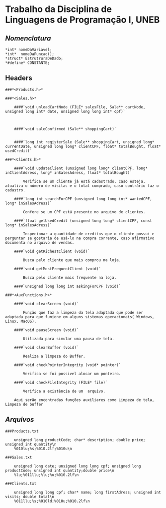 # Trabalho da Disciplina de Linguagens de Programação I, UNEB

## *Nomenclatura*

    *int* nomeDaVariavel;
    *int*  nomeDaFuncao();
    *struct* EstrutruraDeDado;
    *#define* CONSTANTE;

## **Headers**

    ###*<Products.h>*

    ###*<Sales.h>*

        ####`void unloadCartNode (FILE* salesFile, Sale** cartNode, unsigned long int* date, unsigned long long int* cpf)`

            

        ####`void saleConfirmed (Sale** shoppingCart)`


        ####`long int registerSale (Sale** shoppingCart, unsigned long* currentDate, unsigned long long* clientCPF, float* totalBought, float* usedCredit)`

    ###*<Clients.h>*

        ####`void updateClient (unsigned long long* clientCPF, long* inClientAdress, long* inSalesAdress, float* totalBought)`

            Verifica se um cliente já está cadastrado, caso esteja, atualiza o número de visitas e o total comprado, caso contrário faz o cadastro.

        ####`long int searchForCPF (unsigned long long int* wantedCPF, long* inSalesAdress)`

            Confere se um CPF está presente no arquivo de clientes.

        ####`float getUsedCredit (unsigned long long* clientCPF, const long* inSalesAdress)`

            Inspecionar a quantidade de creditos que o cliente possui e perguntar se gostaria de usá-lo na compra corrente, caso afirmativo documenta no arquivo de vendas.

        ####`void getRichestClient (void)`

            Busca pelo cliente que mais comprou na loja.

        ####`void getMostFrequentClient (void)`

            Busca pelo cliente mais frequente na loja.

        ####`unsigned long long int askingForCPF (void)`

    ###*<AuxFunctions.h>*

        ####`void clearScreen (void)`

            Função que faz a limpeza da tela adaptada que pode ser adaptada para que funione em alguns sistemas operacionais( Windows, Linux, MacOS).
        
        ####`void pauseScreen (void)`

            Utilizada para simular uma pausa de tela.

        ####`void clearBuffer (void)`

            Realiza a limpeza do Buffer.

        ####`void checkPointerIntegrity (void* pointer)`

            Verifica se foi possivel alocar um ponteiro.

        ####`void checkFileIntegrity (FILE* file)`

            Verifica a existência de um  arquivo.

        Aqui serão encontradas funções auxiliares como Limpeza de tela, Limpeza de buffer

## *Arquivos*

    ###Products.txt

        unsigned long productCode; char* description; double price; unsigned int quantity\n
        %010lu;%s;%010.2lf;%010u\n

    ###Sales.txt

        unsigned long date; unsigned long long cpf; unsigned long productCode; unsigned int quantity;double price\n
        %lu;%011llu;%lu;%u;%010.2lf\n
      
    ###Clients.txt

        unsigned long long cpf; char* name; long firstAdress; unsigned int visits; double total\n
        %011llu;%s;%010ld;%010u;%010.2lf\n
